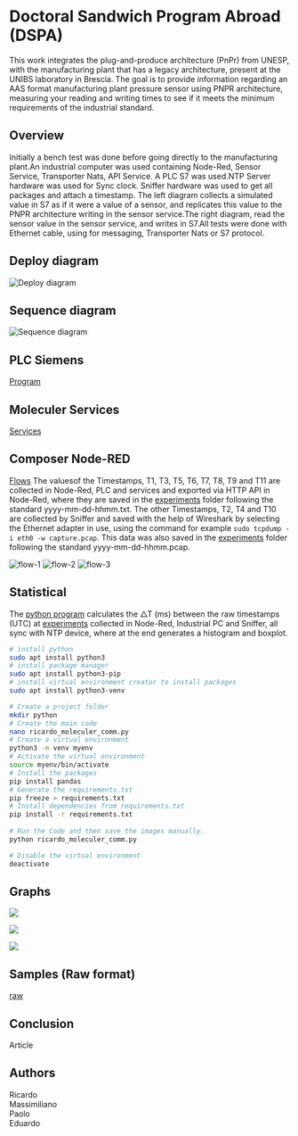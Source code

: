 # Doctoral Sandwich Program Abroad (DSPA) 
This work integrates the plug-and-produce architecture (PnPr) from UNESP, with the manufacturing plant that has a legacy architecture, present at the UNIBS laboratory in Brescia. The goal is to provide information regarding an AAS format manufacturing plant pressure sensor using PNPR architecture, measuring your reading and writing times to see if it meets the minimum requirements of the industrial standard. 
 
## Overview
Initially a bench test was done before going directly to the manufacturing plant.An industrial computer was used containing Node-Red, Sensor Service, Transporter Nats, API Service. A PLC S7 was used.NTP Server hardware was used for Sync clock. Sniffer hardware was used to get all packages and attach a timestamp. The left diagram collects a simulated value in S7 as if it were a value of a sensor, and replicates this value to the PNPR architecture writing in the sensor service.The right diagram, read the sensor value in the sensor service, and writes in S7.All tests were done with Ethernet cable, using for messaging, Transporter Nats or S7 protocol. 

 
## Deploy diagram
![Deploy diagram](diagrams/deploy/deploy-diagram.svg)

## Sequence diagram
![Sequence diagram](diagrams/sequence/sequence-diagram.svg)

## PLC Siemens 
[Program](./siemens/program.txt)

## Moleculer Services
[Services](./services/)

## Composer Node-RED
[Flows](./node-red/flows/composer-v1.0.0.json)
The values ​​of the Timestamps, T1, T3, T5, T6, T7, T8, T9 and T11 are collected in Node-Red, PLC and services and exported via HTTP API in Node-Red, where they are saved in the [experiments](./experiments/) folder following the standard yyyy-mm-dd-hhmm.txt.
The other Timestamps, T2, T4 and T10 are collected by Sniffer and saved with the help of Wireshark by selecting the Ethernet adapter in use, using the command for example `sudo tcpdump -i eth0 -w capture.pcap`. This data was also saved in the [experiments](./experiments/) folder following the standard yyyy-mm-dd-hhmm.pcap.

![flow-1](./node-red/flow-1.png)
![flow-2](./node-red/flow-2.png)
![flow-3](./node-red/flow-3.png)




## Statistical
The [python program](./python/ricardo_moleculer_comm.py) calculates the △T (ms) between the raw timestamps (UTC) at [experiments](./experiments/)  collected in Node-Red, Industrial PC and Sniffer, all sync with NTP device, where at the end generates a histogram and boxplot.

```bash
# install python
sudo apt install python3
# install package manager
sudo apt install python3-pip
# install virtual environment creator to install packages
sudo apt install python3-venv

# Create a project folder
mkdir python
# Create the main code
nano ricardo_moleculer_comm.py
# Create a virtual environment
python3 -m venv myenv
# Activate the virtual environment 
source myenv/bin/activate
# Install the packages
pip install pandas
# Generate the requirements.txt
pip freeze > requirements.txt
# Install dependencies from requirements.txt
pip install -r requirements.txt
 
# Run the Code and then save the images manually.
python ricardo_moleculer_comm.py

# Disable the virtual environment
deactivate
```
 
## Graphs

![](./experiments/2024-06-19/2024-06-19-1449.txt-point.svg)  

 
![](./experiments/2024-06-19/2024-06-19-1449.txt-hist.svg)  

 
![](./experiments/2024-06-19/2024-06-19-1449.txt-boxplot.svg)  

## Samples (Raw format)
[raw](./experiments/2024-06-19/2024-06-19-1449.txt.xlsx)

## Conclusion
Article

## Authors
Ricardo  
Massimiliano  
Paolo  
Eduardo  





